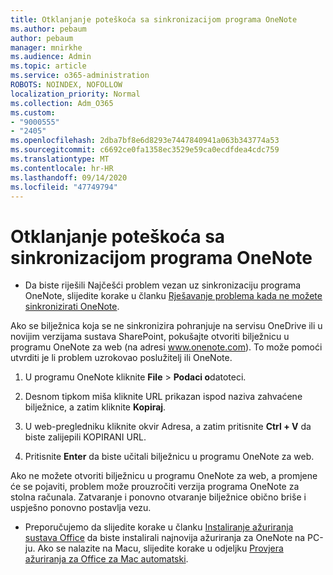 ```yaml
---
title: Otklanjanje poteškoća sa sinkronizacijom programa OneNote
ms.author: pebaum
author: pebaum
manager: mnirkhe
ms.audience: Admin
ms.topic: article
ms.service: o365-administration
ROBOTS: NOINDEX, NOFOLLOW
localization_priority: Normal
ms.collection: Adm_O365
ms.custom:
- "9000555"
- "2405"
ms.openlocfilehash: 2dba7bf8e6d8293e7447840941a063b343774a53
ms.sourcegitcommit: c6692ce0fa1358ec3529e59ca0ecdfdea4cdc759
ms.translationtype: MT
ms.contentlocale: hr-HR
ms.lasthandoff: 09/14/2020
ms.locfileid: "47749794"
---
```

# <a name="troubleshoot-onenote-sync-issues"></a>Otklanjanje poteškoća sa sinkronizacijom programa OneNote

* Da biste riješili Najčešći problem vezan uz sinkronizaciju programa OneNote, slijedite korake u članku [Rješavanje problema kada ne možete sinkronizirati OneNote](https://support.office.com/article/Fix-issues-when-you-can-t-sync-OneNote-299495ef-66d1-448f-90c1-b785a6968d45).

Ako se bilježnica koja se ne sinkronizira pohranjuje na servisu OneDrive ili u novijim verzijama sustava SharePoint, pokušajte otvoriti bilježnicu u programu OneNote za web (na adresi www.onenote.com). To može pomoći utvrditi je li problem uzrokovao poslužitelj ili OneNote.

1. U programu OneNote kliknite **File**  >  **Podaci o**datoteci.

2. Desnom tipkom miša kliknite URL prikazan ispod naziva zahvaćene bilježnice, a zatim kliknite **Kopiraj**.

3. U web-pregledniku kliknite okvir Adresa, a zatim pritisnite **Ctrl + V** da biste zalijepili KOPIRANI URL.

4. Pritisnite **Enter** da biste učitali bilježnicu u programu OneNote za web.

Ako ne možete otvoriti bilježnicu u programu OneNote za web, a promjene će se pojaviti, problem može prouzročiti verzija programa OneNote za stolna računala. Zatvaranje i ponovno otvaranje bilježnice obično briše i uspješno ponovno postavlja vezu.

* Preporučujemo da slijedite korake u članku [Instaliranje ažuriranja sustava Office](https://support.office.com/article/Install-Office-updates-2ab296f3-7f03-43a2-8e50-46de917611c5) da biste instalirali najnovija ažuriranja za OneNote na PC-ju. Ako se nalazite na Macu, slijedite korake u odjeljku [Provjera ažuriranja za Office za Mac automatski](https://support.office.com/article/update-office-for-mac-automatically-bfd1e497-c24d-4754-92ab-910a4074d7c1).